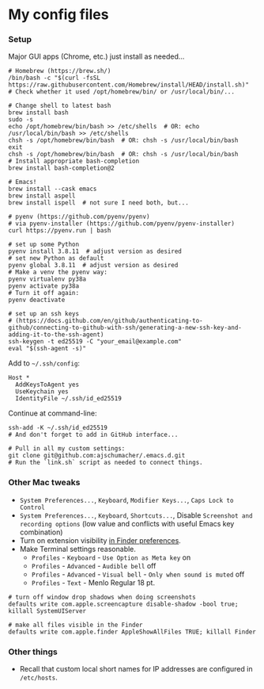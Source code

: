 # My config files


### Setup

Major GUI apps (Chrome, etc.) just install as needed...

```shell
# Homebrew (https://brew.sh/)
/bin/bash -c "$(curl -fsSL https://raw.githubusercontent.com/Homebrew/install/HEAD/install.sh)"
# Check whether it used /opt/homebrew/bin/ or /usr/local/bin/...

# Change shell to latest bash
brew install bash
sudo -s
echo /opt/homebrew/bin/bash >> /etc/shells  # OR: echo /usr/local/bin/bash >> /etc/shells
chsh -s /opt/homebrew/bin/bash  # OR: chsh -s /usr/local/bin/bash
exit
chsh -s /opt/homebrew/bin/bash  # OR: chsh -s /usr/local/bin/bash
# Install appropriate bash-completion
brew install bash-completion@2

# Emacs!
brew install --cask emacs
brew install aspell
brew install ispell  # not sure I need both, but...

# pyenv (https://github.com/pyenv/pyenv)
# via pyenv-installer (https://github.com/pyenv/pyenv-installer)
curl https://pyenv.run | bash

# set up some Python
pyenv install 3.8.11  # adjust version as desired
# set new Python as default
pyenv global 3.8.11  # adjust version as desired
# Make a venv the pyenv way:
pyenv virtualenv py38a
pyenv activate py38a
# Turn it off again:
pyenv deactivate

# set up an ssh keys
# (https://docs.github.com/en/github/authenticating-to-github/connecting-to-github-with-ssh/generating-a-new-ssh-key-and-adding-it-to-the-ssh-agent)
ssh-keygen -t ed25519 -C "your_email@example.com"
eval "$(ssh-agent -s)"
```

Add to `~/.ssh/config`:

```text
Host *
  AddKeysToAgent yes
  UseKeychain yes
  IdentityFile ~/.ssh/id_ed25519
```

Continue at command-line:

```shell
ssh-add -K ~/.ssh/id_ed25519
# And don't forget to add in GitHub interface...

# Pull in all my custom settings:
git clone git@github.com:ajschumacher/.emacs.d.git
# Run the `link.sh` script as needed to connect things.
```


### Other Mac tweaks

 * `System Preferences...`, `Keyboard`, `Modifier Keys...`, `Caps Lock
   to Control`
 * `System Preferences...`, `Keyboard`, `Shortcuts...`, Disable
   `Screenshot and recording options` (low value and conflicts with
   useful Emacs key combination)
 * Turn on extension visibility [in Finder preferences][].
 * Make Terminal settings reasonable.
     * `Profiles` - `Keyboard` - `Use Option as Meta key` on
     * `Profiles` - `Advanced` - `Audible bell` off
     * `Profiles` - `Advanced` - `Visual bell` - `Only when sound is muted` off
     * `Profiles` - `Text` - Menlo Regular 18 pt.

[in Finder preferences]: http://www.idownloadblog.com/2014/10/29/how-to-show-or-hide-filename-extensions-in-os-x-yosemite/

```
# turn off window drop shadows when doing screenshots
defaults write com.apple.screencapture disable-shadow -bool true; killall SystemUIServer

# make all files visible in the Finder
defaults write com.apple.finder AppleShowAllFiles TRUE; killall Finder
```


### Other things

 * Recall that custom local short names for IP addresses are
   configured in `/etc/hosts`.
